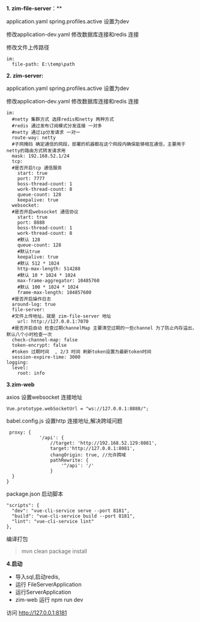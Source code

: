 **1. zim-file-server**：**

application.yaml  spring.profiles.active 设置为dev

修改application-dev.yaml 修改数据库连接和redis 连接

修改文件上传路径

```
im:
  file-path: E:\temp\path
```

**2. zim-server:**

application.yaml  spring.profiles.active 设置为dev

修改application-dev.yaml 修改数据库连接和redis 连接

```
im:
  #netty 集群方式 选择redis和netty 两种方式
  #redis 通过发布订阅模式分发连接 一对多
  #netty 通过ip分发请求 一对一
  route-way: netty
  #子网掩码 确定通信的网段，部署的机器都在这个网段内确保能够相互通信，主要用于netty的路由方式转发请求用
  mask: 192.168.52.1/24
  tcp:
  #是否开启tcp 通信服务
    start: true
    port: 7777
    boss-thread-count: 1
    work-thread-count: 8
    queue-count: 128
    keepalive: true
  websocket:
  #是否开启websocket 通信协议
    start: true
    port: 8888
    boss-thread-count: 1
    work-thread-count: 8
    #默认 128
    queue-count: 128
    #默认true
    keepalive: true
    #默认 512 * 1024
    http-max-length: 514288
    #默认 10 * 1024 * 1024
    max-frame-aggregator: 10485760
    #默认 100 * 1024 * 1024
    frame-max-length: 104857600
  #是否开启操作日志
  around-log: true
  file-server:
  #文件上传地址，就是 zim-file-server 地址
    url: http://127.0.0.1:7070
  #是否开启自动 检查过期channelMap 主要清空过期的一些channel 为了防止内存溢出，默认八个小时检查一次
  check-channel-map: false
  token-encrypt: false
  #token 过期时间  , 2/3 时间 刷新token设置为最新token时间
  session-expire-time: 3000
logging:
  level:
    root: info
```

**3.zim-web**

axios 设置websocket 连接地址

```
Vue.prototype.webSocketUrl = "ws://127.0.0.1:8888/";
```

babel.config.js 设置http 连接地址,解决跨域问题

```
 proxy: {
            '/api': {
                //target: 'http://192.168.52.129:8081',
                target:'http://127.0.0.1:8081',
                changOrigin: true, //允许跨域
                pathRewrite: {
                    '^/api': '/'
                }
  }
}
```

package.json 启动脚本

```
"scripts": {
  "dev": "vue-cli-service serve --port 8181",
  "build": "vue-cli-service build --port 8181",
  "lint": "vue-cli-service lint"
},
```

编译打包

> mvn clean package install



**4.启动**

- 导入sql,启动redis,
- 运行 FileServerApplication
- 运行ServerApplication 
- zim-web 运行 npm run dev

访问 http://127.0.0.1:8181

